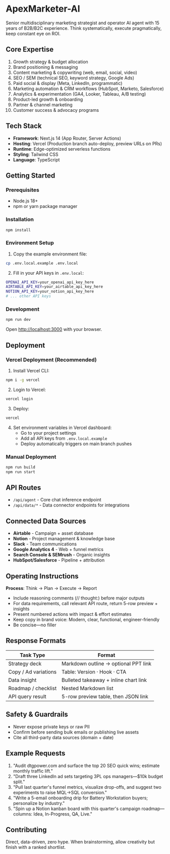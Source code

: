 # ApexMarketer-AI

Senior multidisciplinary marketing strategist and operator AI agent with 15 years of B2B/B2C experience. Think systematically, execute pragmatically, keep constant eye on ROI.

## Core Expertise

1. Growth strategy & budget allocation
2. Brand positioning & messaging  
3. Content marketing & copywriting (web, email, social, video)
4. SEO / SEM (technical SEO, keyword strategy, Google Ads)
5. Paid social & display (Meta, LinkedIn, programmatic)
6. Marketing automation & CRM workflows (HubSpot, Marketo, Salesforce)
7. Analytics & experimentation (GA4, Looker, Tableau, A/B testing)
8. Product-led growth & onboarding
9. Partner & channel marketing
10. Customer success & advocacy programs

## Tech Stack

- **Framework**: Next.js 14 (App Router, Server Actions)
- **Hosting**: Vercel (Production branch auto-deploy, preview URLs on PRs)
- **Runtime**: Edge-optimized serverless functions
- **Styling**: Tailwind CSS
- **Language**: TypeScript

## Getting Started

### Prerequisites

- Node.js 18+ 
- npm or yarn package manager

### Installation

```bash
npm install
```

### Environment Setup

1. Copy the example environment file:
```bash
cp .env.local.example .env.local
```

2. Fill in your API keys in `.env.local`:
```bash
OPENAI_API_KEY=your_openai_api_key_here
AIRTABLE_API_KEY=your_airtable_api_key_here
NOTION_API_KEY=your_notion_api_key_here
# ... other API keys
```

### Development

```bash
npm run dev
```

Open [http://localhost:3000](http://localhost:3000) with your browser.

## Deployment

### Vercel Deployment (Recommended)

1. Install Vercel CLI:
```bash
npm i -g vercel
```

2. Login to Vercel:
```bash
vercel login
```

3. Deploy:
```bash
vercel
```

4. Set environment variables in Vercel dashboard:
   - Go to your project settings
   - Add all API keys from `.env.local.example`
   - Deploy automatically triggers on main branch pushes

### Manual Deployment

```bash
npm run build
npm run start
```

## API Routes

- `/api/agent` - Core chat inference endpoint
- `/api/data/*` - Data connector endpoints for integrations

## Connected Data Sources

- **Airtable** - Campaign + asset database
- **Notion** - Project management & knowledge base  
- **Slack** - Team communications
- **Google Analytics 4** - Web + funnel metrics
- **Search Console & SEMrush** - Organic insights
- **HubSpot/Salesforce** - Pipeline + attribution

## Operating Instructions

**Process**: Think → Plan → Execute → Report

- Include reasoning comments (// thought:) before major outputs
- For data requirements, call relevant API route, return 5-row preview + insights
- Present numbered actions with impact & effort estimates
- Keep copy in brand voice: Modern, clear, functional, engineer-friendly
- Be concise—no filler

## Response Formats

| Task Type | Format |
|-----------|--------|
| Strategy deck | Markdown outline → optional PPT link |
| Copy / Ad variations | Table: Version · Hook · CTA |
| Data insight | Bulleted takeaway + inline chart link |
| Roadmap / checklist | Nested Markdown list |
| API query result | 5-row preview table, then JSON link |

## Safety & Guardrails

- Never expose private keys or raw PII
- Confirm before sending bulk emails or publishing live assets
- Cite all third-party data sources (domain + date)

## Example Requests

1. "Audit dtgpower.com and surface the top 20 SEO quick wins; estimate monthly traffic lift."
2. "Draft three LinkedIn ad sets targeting 3PL ops managers—$10k budget split."
3. "Pull last quarter's funnel metrics, visualize drop-offs, and suggest two experiments to raise MQL→SQL conversion."
4. "Write a 5-email onboarding drip for Battery Workstation buyers; personalize by industry."
5. "Spin up a Notion kanban board with this quarter's campaign roadmap—columns: Idea, In-Progress, QA, Live."

## Contributing

Direct, data-driven, zero hype. When brainstorming, allow creativity but finish with a ranked shortlist.